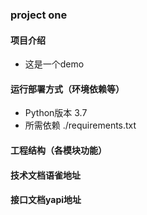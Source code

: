 ### project one 

#### 项目介绍
* 这是一个demo

#### 运行部署方式（环境依赖等）
* Python版本 3.7
* 所需依赖 ./requirements.txt

#### 工程结构（各模块功能）

#### 技术文档语雀地址

#### 接口文档yapi地址
